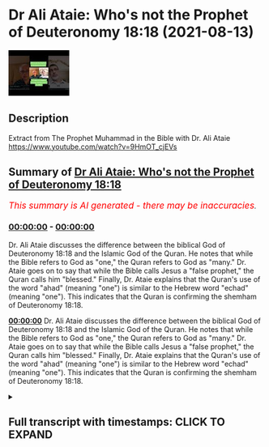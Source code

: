 # Dr Ali Ataie: Who's not the Prophet of Deuteronomy 18:18 (2021-08-13)

![alt Dr Ali Ataie: Who's not the Prophet of Deuteronomy 18:18](v_tKoiIxYGA.jpg "Dr Ali Ataie: Who's not the Prophet of Deuteronomy 18:18")

## Description

Extract from The Prophet Muhammad in the Bible with Dr. Ali Ataie https://www.youtube.com/watch?v=9HmOT_cjEVs

## Summary of [Dr Ali Ataie: Who's not the Prophet of Deuteronomy 18:18](https://www.youtube.com/watch?v=v_tKoiIxYGA)


*<span style="color:red; font-size:125%">This summary is AI generated - there may be inaccuracies</span>. [](/)*

### [00:00:00](https://www.youtube.com/watch?v=v_tKoiIxYGA&t=0) - [00:00:00](https://www.youtube.com/watch?v=v_tKoiIxYGA&t=0)

 Dr. Ali Ataie discusses the difference between the biblical God of Deuteronomy 18:18 and the Islamic God of the Quran. He notes that while the Bible refers to God as "one," the Quran refers to God as "many." Dr. Ataie goes on to say that while the Bible calls Jesus a "false prophet," the Quran calls him "blessed." Finally, Dr. Ataie explains that the Quran's use of the word "ahad" (meaning "one") is similar to the Hebrew word "echad" (meaning "one"). This indicates that the Quran is confirming the shemham of Deuteronomy 18:18.

**[00:00:00](https://www.youtube.com/watch?v=v_tKoiIxYGA&t=0)**  Dr. Ali Ataie discusses the difference between the biblical God of Deuteronomy 18:18 and the Islamic God of the Quran. He notes that while the Bible refers to God as "one," the Quran refers to God as "many." Dr. Ataie goes on to say that while the Bible calls Jesus a "false prophet," the Quran calls him "blessed." Finally, Dr. Ataie explains that the Quran's use of the word "ahad" (meaning "one") is similar to the Hebrew word "echad" (meaning "one"). This indicates that the Quran is confirming the shemham of Deuteronomy 18:18.

<details><summary><h2>Full transcript with timestamps: CLICK TO EXPAND</h2></summary>

[0:00:00](https://youtu.be/v_tKoiIxYGA?t=0) good good master  
[0:00:01](https://youtu.be/v_tKoiIxYGA?t=1) uh what must i do to gain eternal life  
[0:00:03](https://youtu.be/v_tKoiIxYGA?t=3) and he said timeless agatha why me do  
[0:00:06](https://youtu.be/v_tKoiIxYGA?t=6) you call good udeis  
[0:00:11](https://youtu.be/v_tKoiIxYGA?t=11) there's no one good but one ha fayos  
[0:00:14](https://youtu.be/v_tKoiIxYGA?t=14) the god all right or an aramaic allah  
[0:00:18](https://youtu.be/v_tKoiIxYGA?t=18) right that's the word that he would have  
[0:00:20](https://youtu.be/v_tKoiIxYGA?t=20) used in aramaic now interestingly  
[0:00:23](https://youtu.be/v_tKoiIxYGA?t=23) matthew and luke who had access to mark  
[0:00:26](https://youtu.be/v_tKoiIxYGA?t=26) did not include these statements in  
[0:00:27](https://youtu.be/v_tKoiIxYGA?t=27) their gospels  
[0:00:29](https://youtu.be/v_tKoiIxYGA?t=29) matthew and luke went out of their way  
[0:00:32](https://youtu.be/v_tKoiIxYGA?t=32) to remove or edit these statements  
[0:00:35](https://youtu.be/v_tKoiIxYGA?t=35) uh in order to make jesus appear more  
[0:00:37](https://youtu.be/v_tKoiIxYGA?t=37) divine so so the christian jesus not isa  
[0:00:41](https://youtu.be/v_tKoiIxYGA?t=41) ibn maryam not yeshua  
[0:00:44](https://youtu.be/v_tKoiIxYGA?t=44) the christian jesus the jesus of  
[0:00:46](https://youtu.be/v_tKoiIxYGA?t=46) christian confession the jesus of the  
[0:00:49](https://youtu.be/v_tKoiIxYGA?t=49) ecumenical councils is a false prophet  
[0:00:52](https://youtu.be/v_tKoiIxYGA?t=52) by the standards of deuteronomy he did  
[0:00:54](https://youtu.be/v_tKoiIxYGA?t=54) not teach god's radical oneness  
[0:00:57](https://youtu.be/v_tKoiIxYGA?t=57) okay he called to another god himself  
[0:01:00](https://youtu.be/v_tKoiIxYGA?t=60) uh he said things that did not come to  
[0:01:02](https://youtu.be/v_tKoiIxYGA?t=62) pass and he was hanged on a tree thus  
[0:01:05](https://youtu.be/v_tKoiIxYGA?t=65) accursed according to deuteronomy paul  
[0:01:08](https://youtu.be/v_tKoiIxYGA?t=68) proudly embraces the latter in galatians  
[0:01:11](https://youtu.be/v_tKoiIxYGA?t=71) right he says jesus became a curse for  
[0:01:13](https://youtu.be/v_tKoiIxYGA?t=73) us jesus was accursed according to paul  
[0:01:16](https://youtu.be/v_tKoiIxYGA?t=76) i mean the quran says the opposite  
[0:01:21](https://youtu.be/v_tKoiIxYGA?t=81) that he was blessed right so the quran  
[0:01:23](https://youtu.be/v_tKoiIxYGA?t=83) says  
[0:01:33](https://youtu.be/v_tKoiIxYGA?t=93) and the word is a pronoun it means  
[0:01:36](https://youtu.be/v_tKoiIxYGA?t=96) he is  
[0:01:37](https://youtu.be/v_tKoiIxYGA?t=97) but it's interesting the two letters  
[0:01:39](https://youtu.be/v_tKoiIxYGA?t=99) here for hua are ha and wow  
[0:01:42](https://youtu.be/v_tKoiIxYGA?t=102) and and these are the prominent letters  
[0:01:44](https://youtu.be/v_tKoiIxYGA?t=104) of the tetragrammaton that is often  
[0:01:47](https://youtu.be/v_tKoiIxYGA?t=107) shortened in the bible as these two  
[0:01:49](https://youtu.be/v_tKoiIxYGA?t=109) letters as a hey involved so like the  
[0:01:52](https://youtu.be/v_tKoiIxYGA?t=112) name  
[0:01:52](https://youtu.be/v_tKoiIxYGA?t=112) joshua in hebrew is yehoshua  
[0:01:55](https://youtu.be/v_tKoiIxYGA?t=115) right that yahweh is  
[0:01:57](https://youtu.be/v_tKoiIxYGA?t=117) yahweh is salvation  
[0:01:59](https://youtu.be/v_tKoiIxYGA?t=119) right so this this could be um  
[0:02:02](https://youtu.be/v_tKoiIxYGA?t=122) an indication that the quran is is  
[0:02:04](https://youtu.be/v_tKoiIxYGA?t=124) confirming the the shemham of  
[0:02:08](https://youtu.be/v_tKoiIxYGA?t=128) say he is god he is ahad the word ahad  
[0:02:12](https://youtu.be/v_tKoiIxYGA?t=132) in the quran is exactly the same word as  
[0:02:15](https://youtu.be/v_tKoiIxYGA?t=135) echad  
[0:02:16](https://youtu.be/v_tKoiIxYGA?t=136) in the shema right allahu samad you know  
[0:02:19](https://youtu.be/v_tKoiIxYGA?t=139) god is independent  
[0:02:23](https://youtu.be/v_tKoiIxYGA?t=143) he did not beget nor was he begotten or  
[0:02:25](https://youtu.be/v_tKoiIxYGA?t=145) you can say he did not generate an  
[0:02:26](https://youtu.be/v_tKoiIxYGA?t=146) essential equal nor is he a generated  
[0:02:29](https://youtu.be/v_tKoiIxYGA?t=149) essential equal  
[0:02:32](https://youtu.be/v_tKoiIxYGA?t=152) and there's nothing comparable unto god  
[0:02:34](https://youtu.be/v_tKoiIxYGA?t=154) whatsoever so this is the entire surah  
[0:02:36](https://youtu.be/v_tKoiIxYGA?t=156) surah 112 of the quran it and it has  
[0:02:39](https://youtu.be/v_tKoiIxYGA?t=159) many names one of the names of the surah  
[0:02:41](https://youtu.be/v_tKoiIxYGA?t=161) is a tohit like monotheism it's also  
[0:02:45](https://youtu.be/v_tKoiIxYGA?t=165) called assassin the foundation of all  
[0:02:48](https://youtu.be/v_tKoiIxYGA?t=168) religion it's called al-ikhlas sincerity  
[0:02:51](https://youtu.be/v_tKoiIxYGA?t=171) right you know it's it's a little  
[0:02:53](https://youtu.be/v_tKoiIxYGA?t=173) it's it's a bit funny christian  
[0:02:55](https://youtu.be/v_tKoiIxYGA?t=175) apologists  
[0:02:57](https://youtu.be/v_tKoiIxYGA?t=177) constantly tell us ad nauseum  

</details>
